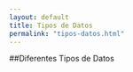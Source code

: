 ```yaml
---
layout: default
title: Tipos de Datos
permalink: "tipos-datos.html"
---
```

##Diferentes Tipos de Datos